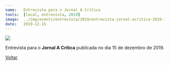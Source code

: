 ```yaml
---
name:  	Entrevista para o Jornal A Crítica
tools: 	[local, entrevista, 2019]
image: 	../img/events/entrevista/2019/entrevista-jornal-acritica-2019-12-15.png
date: 	2019-12-15
---
```


![](../img/events/entrevista/2019/entrevista-jornal-acritica-2019-12-15.png)

Entrevista para o **Jornal A Crítica** publicada no dia 15 de dezembro de 2019.

<p class="text-center">
	<a class="btn btn-outline-primary mt-1" href="{{ site.baseurl }}/events/">Voltar</a>
</p>